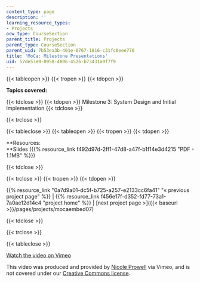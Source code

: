 ```yaml
---
content_type: page
description: ''
learning_resource_types:
- Projects
ocw_type: CourseSection
parent_title: Projects
parent_type: CourseSection
parent_uid: 7b53ea3b-401e-0767-1816-c31fc0eee770
title: 'MoCa: Milestone Presentations'
uid: 57de53e0-0958-4806-4526-b73431a0f7f9
---
```


{{< tableopen >}}
{{< tropen >}}
{{< tdopen >}}


**Topics covered:**


{{< tdclose >}}
{{< tdopen >}}
Milestone 3: System Design and Initial Implementation
{{< tdclose >}}

{{< trclose >}}

{{< tableclose >}}
{{< tableopen >}}
{{< tropen >}}
{{< tdopen >}}


**Resources:  
**Slides ({{% resource_link f492d97d-2ff1-47d8-a47f-b1f14e3d4215 "PDF - 1.1MB" %}})


{{< tdclose >}}

{{< trclose >}}
{{< tropen >}}
{{< tdopen >}}


{{% resource_link "0a7d9a01-dc5f-b725-a257-e2133cc6fa41" "« previous project page" %}} | {{% resource_link f456e17f-d352-fd77-73a1-7a0ae12d14c4 "project home" %}} | [next project page >]({{< baseurl >}}/pages/projects/mocaembed07)


{{< tdclose >}}

{{< trclose >}}

{{< tableclose >}}

[Watch the video on Vimeo](http://vimeo.com/moogaloop.swf?clip_id=2293344&server=vimeo.com&show_title=0&show_byline=0&show_portrait=0&color=&fullscreen=0&group_id=)

This video was produced and provided by [Nicole Prowell](http://vimeo.com/user658548) via Vimeo, and is not covered under our [Creative Commons license](/terms/#cc).